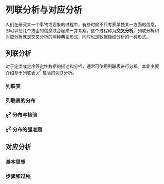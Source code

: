 # 列联分析与对应分析

人们在研究某一个事物或现象的过程中，有些时候不只考察单独某一方面的信息，即可以把几个方面的信息联合起来一并考察。这个过程称为**交叉分析**。列联分析和对应分析就是交叉分析的两种典型形式，同时也是数据降维分析的一种形式。

## 列联分析

对于定类或定序等定性数据的描述和分析，通常可使用列联表进行分析。本此主要介绍基于列联表 $\chi^2$ 检验的列联分析。

### 列联表



### 列联表的分布

### $\chi^2$ 分布与检验

### $\chi^2$ 分布的强准则



## 对应分析

### 基本思想

### 步骤和过程

